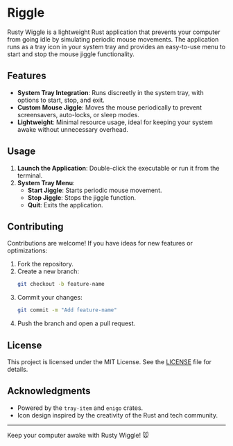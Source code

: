 # Riggle

Rusty Wiggle is a lightweight Rust application that prevents your computer from going idle by simulating periodic mouse movements. The application runs as a tray icon in your system tray and provides an easy-to-use menu to start and stop the mouse jiggle functionality.

## Features

- **System Tray Integration**: Runs discreetly in the system tray, with options to start, stop, and exit.
- **Custom Mouse Jiggle**: Moves the mouse periodically to prevent screensavers, auto-locks, or sleep modes.
- **Lightweight**: Minimal resource usage, ideal for keeping your system awake without unnecessary overhead.

## Usage

1. **Launch the Application**: Double-click the executable or run it from the terminal.
2. **System Tray Menu**:
   - **Start Jiggle**: Starts periodic mouse movement.
   - **Stop Jiggle**: Stops the jiggle function.
   - **Quit**: Exits the application.

## Contributing

Contributions are welcome! If you have ideas for new features or optimizations:

1. Fork the repository.
2. Create a new branch:
   ```bash
   git checkout -b feature-name
   ```
3. Commit your changes:
   ```bash
   git commit -m "Add feature-name"
   ```
4. Push the branch and open a pull request.

## License

This project is licensed under the MIT License. See the [LICENSE](LICENSE) file for details.

## Acknowledgments

- Powered by the `tray-item` and `enigo` crates.
- Icon design inspired by the creativity of the Rust and tech community.

---

Keep your computer awake with Rusty Wiggle! 🐭

